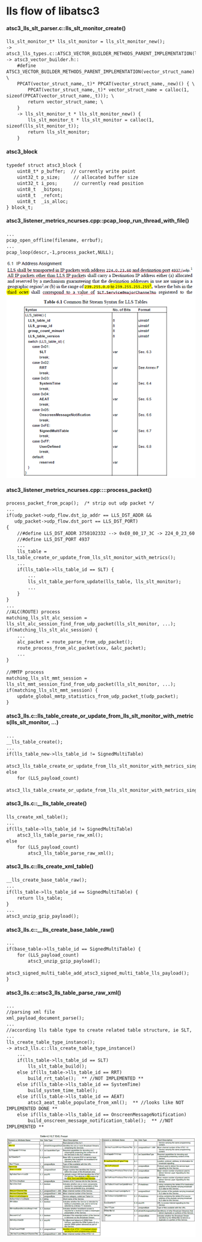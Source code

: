 # lls flow of libatsc3
#### atsc3_lls_slt_parser.c::lls_slt_monitor_create()
    lls_slt_monitor_t* lls_slt_monitor = lls_slt_monitor_new();
    -> atsc3_lls_types.c::ATSC3_VECTOR_BUILDER_METHODS_PARENT_IMPLEMENTATION(lls_slt_monitor)
    -> atsc3_vector_builder.h::
        #define ATSC3_VECTOR_BUILDER_METHODS_PARENT_IMPLEMENTATION(vector_struct_name) \
        PPCAT(vector_struct_name,_t)* PPCAT(vector_struct_name,_new)() { \
            PPCAT(vector_struct_name,_t)* vector_struct_name = calloc(1, sizeof(PPCAT(vector_struct_name,_t))); \
            return vector_struct_name; \
        }
        -> lls_slt_monitor_t * lls_slt_monitor_new() {
            lls_slt_monitor_t * lls_slt_monitor = calloc(1, sizeof(lls_slt_monitor_t));
            return lls_slt_monitor;
        }

#### atsc3_block
    typedef struct atsc3_block {
        uint8_t* p_buffer;  // currently write point
        uint32_t p_size;     // allocated buffer size
        uint32_t i_pos;      // currently read position
        uint8_t  _bitpos;
        uint8_t  _refcnt;
        uint8_t  _is_alloc;
    } block_t;

#### atsc3_listener_metrics_ncurses.cpp::pcap_loop_run_thread_with_file()
    ...
    pcap_open_offline(filename, errbuf); 
    ...
    pcap_loop(descr,-1,process_packet,NULL);

![11](/atsc3/res/lls.png)

#### atsc3_listener_metrics_ncurses.cpp::::process_packet()
    process_packet_from_pcap();  /* strip out udp packet */
    ...
    if(udp_packet->udp_flow.dst_ip_addr == LLS_DST_ADDR && 
       udp_packet->udp_flow.dst_port == LLS_DST_PORT) 
    {
        //#define LLS_DST_ADDR 3758102332 --> 0xE0_00_17_3C -> 224_0_23_60
        //#define LLS_DST_PORT 4937
        ...
        lls_table = lls_table_create_or_update_from_lls_slt_monitor_with_metrics();
        ...
        if(lls_table->lls_table_id == SLT) {
            ...
            lls_slt_table_perform_update(lls_table, lls_slt_monitor);
            ...
        }
    }
    ...
    //ALC(ROUTE) process
    matching_lls_slt_alc_session = lls_slt_alc_session_find_from_udp_packet(lls_slt_monitor, ...);
    if(matching_lls_slt_alc_session) {
        ...
        alc_packet = route_parse_from_udp_packet();
        route_process_from_alc_packet(xxx, &alc_packet);
        ...
    }
    
    //MMTP process
    matching_lls_slt_mmt_session = lls_slt_mmt_session_find_from_udp_packet(lls_slt_monitor, ...);
    if(matching_lls_slt_mmt_session) {
        update_global_mmtp_statistics_from_udp_packet_t(udp_packet);
    }

#### atsc3_lls.c::lls_table_create_or_update_from_lls_slt_monitor_with_metrics(lls_slt_monitor, ...)
    ...
    __lls_table_create();
    ...
    if(lls_table_new->lls_table_id != SignedMultiTable)
        atsc3_lls_table_create_or_update_from_lls_slt_monitor_with_metrics_single_table();
    else
        for (LLS_payload_count)
            atsc3_lls_table_create_or_update_from_lls_slt_monitor_with_metrics_single_table();

#### atsc3_lls.c::__lls_table_create()
    lls_create_xml_table();
    ...
    if(lls_table->lls_table_id != SignedMultiTable)
        atsc3_lls_table_parse_raw_xml();
    else
        for (LLS_payload_count)
            atsc3_lls_table_parse_raw_xml();

#### atsc3_lls.c::lls_create_xml_table()
    __lls_create_base_table_raw();
    ...
    if(lls_table->lls_table_id == SignedMultiTable) {
        return lls_table;
    }
    ...
    atsc3_unzip_gzip_payload();

#### atsc3_lls.c::__lls_create_base_table_raw()
    ...
    if(base_table->lls_table_id == SignedMultiTable) {
        for (LLS_payload_count)
            atsc3_unzip_gzip_payload();
            atsc3_signed_multi_table_add_atsc3_signed_multi_table_lls_payload();
    }

#### atsc3_lls.c::atsc3_lls_table_parse_raw_xml()
    ...
    //parsing xml file
    xml_payload_document_parse();
    ...
    //according lls table type to create related table structure, ie SLT, ...
    lls_create_table_type_instance();
    -> atsc3_lls.c::lls_create_table_type_instance()
        ...
        if(lls_table->lls_table_id == SLT)
            lls_slt_table_build();
        else if(lls_table->lls_table_id == RRT)
            build_rrt_table();  ** //NOT IMPLEMENTED **
        else if(lls_table->lls_table_id == SystemTime)
            build_system_time_table();
        else if(lls_table->lls_table_id == AEAT)
            atsc3_aeat_table_populate_from_xml();  ** //looks like NOT IMPLEMENTED DONE **
        else if(lls_table->lls_table_id == OnscreenMessageNotification)
            build_onscreen_message_notification_table();  ** //NOT IMPLEMENTED **

![22](/atsc3/res/lls_slt.png)
